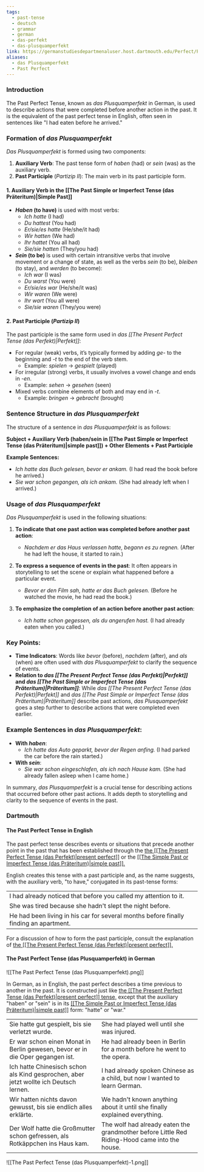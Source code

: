 ```yaml
---
tags:
  - past-tense
  - deutsch
  - grammar
  - german
  - das-perfekt
  - das-plusquamperfekt
link: https://germanstudiesdepartmenaluser.host.dartmouth.edu/Perfect/PastPerfect.html
aliases:
  - das Plusquamperfekt
  - Past Perfect
---
```


### Introduction

The Past Perfect Tense, known as _das Plusquamperfekt_ in German, is used to describe actions that were completed before another action in the past. It is the equivalent of the past perfect tense in English, often seen in sentences like "I had eaten before he arrived."


### Formation of _das Plusquamperfekt_

_Das Plusquamperfekt_ is formed using two components:

1. **Auxiliary Verb**: The past tense form of _haben_ (had) or _sein_ (was) as the auxiliary verb.
2. **Past Participle** (_Partizip II_): The main verb in its past participle form.

#### 1. **Auxiliary Verb in the [[The Past Simple or Imperfect Tense (das Präteritum)|Simple Past]]**

- **_Haben_ (to have)** is used with most verbs:
    - _Ich hatte_ (I had)
    - _Du hattest_ (You had)
    - _Er/sie/es hatte_ (He/she/it had)
    - _Wir hatten_ (We had)
    - _Ihr hattet_ (You all had)
    - _Sie/sie hatten_ (They/you had)
- **_Sein_ (to be)** is used with certain intransitive verbs that involve movement or a change of state, as well as the verbs _sein_ (to be), _bleiben_ (to stay), and _werden_ (to become):
    - _Ich war_ (I was)
    - _Du warst_ (You were)
    - _Er/sie/es war_ (He/she/it was)
    - _Wir waren_ (We were)
    - _Ihr wart_ (You all were)
    - _Sie/sie waren_ (They/you were)

#### 2. **Past Participle (_Partizip II_)**

The past participle is the same form used in _das [[The Present Perfect Tense (das Perfekt)|Perfekt]]_:

- For regular (weak) verbs, it’s typically formed by adding _ge-_ to the beginning and _-t_ to the end of the verb stem.
    - Example: _spielen_ → _gespielt_ (played)
- For irregular (strong) verbs, it usually involves a vowel change and ends in _-en_.
    - Example: _sehen_ → _gesehen_ (seen)
- Mixed verbs combine elements of both and may end in _-t_.
    - Example: _bringen_ → _gebracht_ (brought)



### Sentence Structure in *das Plusquamperfekt*

The structure of a sentence in _das Plusquamperfekt_ is as follows:

**Subject + Auxiliary Verb (haben/sein in [[The Past Simple or Imperfect Tense (das Präteritum)|simple past]]) + Other Elements + Past Participle**

**Example Sentences:**

- _Ich hatte das Buch gelesen, bevor er ankam._ (I had read the book before he arrived.)
- _Sie war schon gegangen, als ich ankam._ (She had already left when I arrived.)


### Usage of _das Plusquamperfekt_

_Das Plusquamperfekt_ is used in the following situations:

1. **To indicate that one past action was completed before another past action**:
    
    - _Nachdem er das Haus verlassen hatte, begann es zu regnen._ (After he had left the house, it started to rain.)
2. **To express a sequence of events in the past**: It often appears in storytelling to set the scene or explain what happened before a particular event.
    
    - _Bevor er den Film sah, hatte er das Buch gelesen._ (Before he watched the movie, he had read the book.)
3. **To emphasize the completion of an action before another past action**:
    
    - _Ich hatte schon gegessen, als du angerufen hast._ (I had already eaten when you called.)



### Key Points:

- **Time Indicators**: Words like _bevor_ (before), _nachdem_ (after), and _als_ (when) are often used with _das Plusquamperfekt_ to clarify the sequence of events.
- **Relation to _das [[The Present Perfect Tense (das Perfekt)|Perfekt]]_ and _das [[The Past Simple or Imperfect Tense (das Präteritum)|Präteritum]]_**: While _das [[The Present Perfect Tense (das Perfekt)|Perfekt]]_ and _das [[The Past Simple or Imperfect Tense (das Präteritum)|Präteritum]]_ describe past actions, _das Plusquamperfekt_ goes a step further to describe actions that were completed even earlier.



### Example Sentences in _das Plusquamperfekt_:

- **With _haben_**:
    - _Ich hatte das Auto geparkt, bevor der Regen anfing._ (I had parked the car before the rain started.)
- **With _sein_**:
    - _Sie war schon eingeschlafen, als ich nach Hause kam._ (She had already fallen asleep when I came home.)


In summary, _das Plusquamperfekt_ is a crucial tense for describing actions that occurred before other past actions. It adds depth to storytelling and clarity to the sequence of events in the past.
  


### Dartmouth

#### The Past Perfect Tense in English

The past perfect tense describes events or situations that precede another point in the past that has been established through the [the [[The Present Perfect Tense (das Perfekt)|present perfect]]](https://germanstudiesdepartmenaluser.host.dartmouth.edu/Perfect/Perfect.html) or the [[[The Simple Past or Imperfect Tense (das Präteritum)|simple past]].](https://germanstudiesdepartmenaluser.host.dartmouth.edu/SimplePast/SimplePast.html)

English creates this tense with a past participle and, as the name suggests, with the auxiliary verb, "to have," conjugated in its past-tense forms:

|   |
|---|
|I had already noticed that before you called my attention to it.|
|She was tired because she hadn't slept the night before.|
|He had been living in his car for several months before finally finding an apartment.|

For a discussion of how to form the past participle, consult the explanation of [the [[The Present Perfect Tense (das Perfekt)|present perfect]].](https://germanstudiesdepartmenaluser.host.dartmouth.edu/Perfect/Perfect.html)


#### The Past Perfect Tense (das Plusquamperfekt) in German

![[The Past Perfect Tense (das Plusquamperfekt).png]]


In German, as in English, the past perfect describes a time previous to another in the past. It is constructed just like [the [[The Present Perfect Tense (das Perfekt)|present perfect]] tense,](https://germanstudiesdepartmenaluser.host.dartmouth.edu/Perfect/Perfect.html) except that the auxiliary "haben" or "sein" is in its [[[The Simple Past or Imperfect Tense (das Präteritum)|simple past]]](https://germanstudiesdepartmenaluser.host.dartmouth.edu/SimplePast/SimplePast.html) form: "hatte" or "war."

|                                                                                       |                                                                                                 |
| ------------------------------------------------------------------------------------- | ----------------------------------------------------------------------------------------------- |
| Sie hatte gut gespielt, bis sie verletzt wurde.                                       | She had played well until she was injured.                                                    |
| Er war schon einen Monat in Berlin gewesen, bevor er in die Oper gegangen ist.        | He had already been in Berlin for a month before he went to the opera.                        |
| Ich hatte Chinesisch schon als Kind gesprochen, aber jetzt wollte ich Deutsch lernen. | I had already spoken Chinese as a child, but now I wanted to learn German.                    |
| Wir hatten nichts davon gewusst, bis sie endlich alles erklärte.                      | We hadn't known anything about it until she finally explained everything.                     |
| Der Wolf hatte die Großmutter schon gefressen, als Rotkäppchen ins Haus kam.          | The wolf had already eaten the grandmother before Little Red Riding-Hood came into the house. |

![[The Past Perfect Tense (das Plusquamperfekt)-1.png]]






































